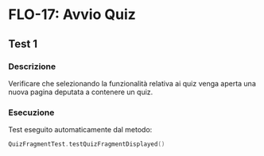 # FLO-17: Avvio Quiz

## Test 1

### Descrizione

Verificare che selezionando la funzionalità relativa ai quiz venga aperta una nuova pagina deputata a contenere un quiz.

### Esecuzione

Test eseguito automaticamente dal metodo:
```kotlin
QuizFragmentTest.testQuizFragmentDisplayed()
```